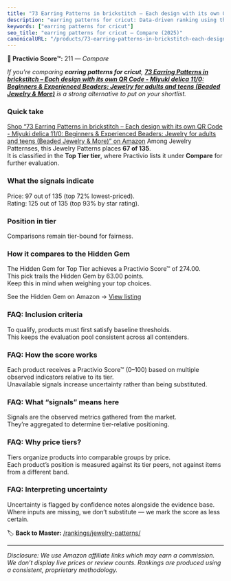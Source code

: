 ```yaml
---
title: "73 Earring Patterns in brickstitch – Each design with its own QR Code - Miyuki delica 11/0: Beginners & Experienced Beaders: Jewelry for adults and teens (Beaded Jewelry & More)"
description: "earring patterns for cricut: Data-driven ranking using the Practivio Score™. Positioned by quality, value, demand, findability, momentum."
keywords: ["earring patterns for cricut"]
seo_title: "earring patterns for cricut — Compare (2025)"
canonicalURL: "/products/73-earring-patterns-in-brickstitch-each-design-with-its-own-qr-code-miyuki-delica-110-beginners-experienced-beaders-jewelry-for-adults-and-teens-beaded-jewelry-more-B0FPDJ1T6S/"
---
```


**🛒 Practivio Score™:** 211 — _Compare_


*If you're comparing **earring patterns for cricut**, **[73 Earring Patterns in brickstitch – Each design with its own QR Code - Miyuki delica 11/0: Beginners & Experienced Beaders: Jewelry for adults and teens (Beaded Jewelry & More)](https://www.amazon.com/dp/B0FPDJ1T6S?tag=practivio-20)** is a strong alternative to put on your shortlist.*
### Quick take
[Shop “73 Earring Patterns in brickstitch – Each design with its own QR Code - Miyuki delica 11/0: Beginners & Experienced Beaders: Jewelry for adults and teens (Beaded Jewelry & More)” on Amazon](https://www.amazon.com/dp/B0FPDJ1T6S?tag=practivio-20)
Among Jewelry Patternses, this Jewelry Patterns places **67 of 135**.  
It is classified in the **Top Tier tier**, where Practivio lists it under **Compare** for further evaluation.

### What the signals indicate
Price: 97 out of 135 (top 72% lowest-priced).  
Rating: 125 out of 135 (top 93% by star rating).  

### Position in tier
Comparisons remain tier-bound for fairness.

### How it compares to the Hidden Gem
The Hidden Gem for Top Tier achieves a Practivio Score™ of 274.00.  
This pick trails the Hidden Gem by 63.00 points.  
Keep this in mind when weighing your top choices.  

See the Hidden Gem on Amazon → [View listing](https://www.amazon.com/dp/B09Y8DWR28?tag=practivio-20)

### FAQ: Inclusion criteria
To qualify, products must first satisfy baseline thresholds.  
This keeps the evaluation pool consistent across all contenders.

### FAQ: How the score works
Each product receives a Practivio Score™ (0–100) based on multiple observed indicators relative to its tier.  
Unavailable signals increase uncertainty rather than being substituted.

### FAQ: What “signals” means here
Signals are the observed metrics gathered from the market.  
They’re aggregated to determine tier-relative positioning.

### FAQ: Why price tiers?
Tiers organize products into comparable groups by price.  
Each product’s position is measured against its tier peers, not against items from a different band.

### FAQ: Interpreting uncertainty
Uncertainty is flagged by confidence notes alongside the evidence base.  
Where inputs are missing, we don’t substitute — we mark the score as less certain.

<!-- Missing template for Compare/CompareWithinPriceClass -->


🏷️ **Back to Master:** [/rankings/jewelry-patterns/](/rankings/jewelry-patterns/)

---
_Disclosure: We use Amazon affiliate links which may earn a commission. We don’t display live prices or review counts. Rankings are produced using a consistent, proprietary methodology._
